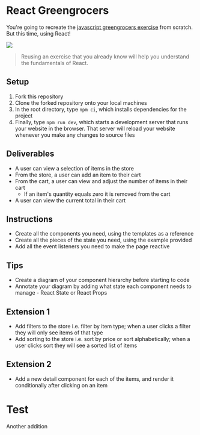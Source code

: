 # React Greengrocers

You're going to recreate the [javascript greengrocers exercise](./images/greengrocer-exercise.gif) from scratch. But this time, using React!

![](images/greengrocer-exercise.gif)

> Reusing an exercise that you already know will help you understand the fundamentals of React.

## Setup

1. Fork this repository
2. Clone the forked repository onto your local machines
3. In the root directory, type `npm ci`, which installs dependencies for the project
4. Finally, type `npm run dev`, which starts a development server that runs your website in the browser. That server
   will reload your website whenever you make any changes to source files

## Deliverables

- A user can view a selection of items in the store
- From the store, a user can add an item to their cart
- From the cart, a user can view and adjust the number of items in their cart
    - If an item's quantity equals zero it is removed from the cart
- A user can view the current total in their cart

## Instructions

- Create all the components you need, using the templates as a reference
- Create all the pieces of the state you need, using the example provided
- Add all the event listeners you need to make the page reactive

## Tips

- Create a diagram of your component hierarchy before starting to code
- Annotate your diagram by adding what state each component needs to manage - React State or React Props

## Extension 1

- Add filters to the store i.e. filter by item type; when a user clicks a filter they will only see items of that type
- Add sorting to the store i.e. sort by price or sort alphabetically; when a user clicks sort they will see a sorted
  list of items

## Extension 2

- Add a new detail component for each of the items, and render it conditionally after clicking on an item

# Test
Another addition
